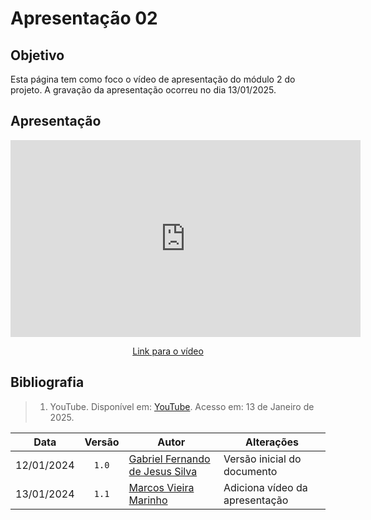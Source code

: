 # Apresentação 02

## Objetivo
Esta página tem como foco o vídeo de apresentação do módulo 2 do projeto. A gravação da apresentação ocorreu no dia 13/01/2025.

## Apresentação

<!-- Para o iframe do vídeo, use width="560" height="315" -->
<div style="text-align: center;">
    <iframe width="560" height="315" src="https://www.youtube.com/embed/c6Xt_laGxcM" title="2024.2 - Stardew Valley: Entrega 2" frameborder="0" allow="accelerometer; autoplay; clipboard-write; encrypted-media; gyroscope; picture-in-picture; web-share" referrerpolicy="strict-origin-when-cross-origin" allowfullscreen></iframe>
</div>

<p style="text-align: center">
    <a href="https://youtu.be/c6Xt_laGxcM">Link para o vídeo</a>
</p>

## Bibliografia

> 1. YouTube. Disponível em: [YouTube](https://youtu.be/c6Xt_laGxcM"). Acesso em: 13 de Janeiro de 2025.

| Data | Versão | Autor | Alterações | 
| :--: | :----: | ----- | ---------- | 
| 12/01/2024 | `1.0` | [Gabriel Fernando de Jesus Silva](https://github.com/MMcLovin)| Versão inicial do documento |
| 13/01/2024 | `1.1` | [Marcos Vieira Marinho](https://github.com/devMarcosVM)| Adiciona vídeo da apresentação |

